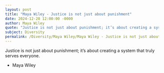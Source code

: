 ```yaml
---
layout: post
title: "Maya Wiley - Justice is not just about punishment"
date: 2024-12-28 12:00:00 -0000
author: Maya Wiley
quote: "Justice is not just about punishment; it’s about creating a system that truly serves everyone."
subject: Diversity
permalink: /Diversity/Maya Wiley/Maya Wiley - Justice is not just about punishment
---
```


Justice is not just about punishment; it’s about creating a system that truly serves everyone.

- Maya Wiley
